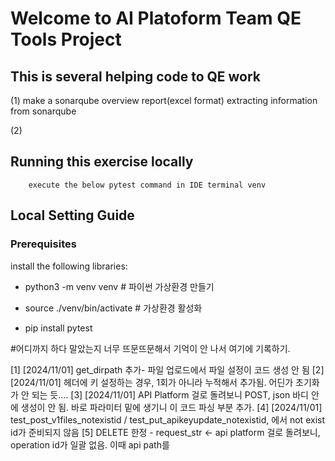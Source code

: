 # Welcome to AI Platoform Team QE Tools Project

## This is several helping code to QE work

(1) make a sonarqube overview report(excel format) extracting information from sonarqube

(2) 


## Running this exercise locally
```
	execute the below pytest command in IDE terminal venv

```


## Local Setting Guide

### Prerequisites
install the following libraries:

* python3 -m venv venv # 파이썬 가상환경 만들기

* source ./venv/bin/activate # 가상환경 활성화

* pip install pytest


#어디까지 하다 말았는지 너무 뜨문뜨문해서 기억이 안 나서 여기에 기록하기. 

[1] [2024/11/01] get_dirpath 추가- 파일 업로드에서 파일 설정이 코드 생성 안 됨 
[2] [2024/11/01] 헤더에 키 설정하는 경우, 1회가 아니라 누적해서 추가됨. 어딘가 초기화가 안 되는 듯.... 
[3] [2024/11/01] API Platform 걸로 돌려보니 POST, json 바디 안에 생성이 안 됨. 바로 파라미터 밑에 생기니 이 코드 파싱 부분 추가. 
[4] [2024/11/01] test_post_v1files_notexistid / test_put_apikeyupdate_notexistid,  에서 not exist id가 준비되지 않음 
[5] DELETE 한정 - request_str <- api platform 걸로 돌려보니, operation id가 일괄 없음. 이때 api path를 